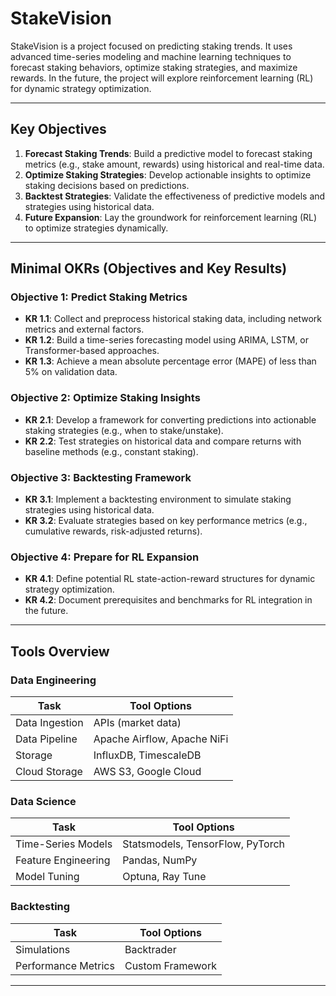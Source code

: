 # StakeVision

StakeVision is a project focused on predicting staking trends. It uses advanced time-series modeling and machine learning techniques to forecast staking behaviors, optimize staking strategies, and maximize rewards. In the future, the project will explore reinforcement learning (RL) for dynamic strategy optimization.

---

## **Key Objectives**
1. **Forecast Staking Trends**: Build a predictive model to forecast staking metrics (e.g., stake amount, rewards) using historical and real-time data.
2. **Optimize Staking Strategies**: Develop actionable insights to optimize staking decisions based on predictions.
3. **Backtest Strategies**: Validate the effectiveness of predictive models and strategies using historical data.
4. **Future Expansion**: Lay the groundwork for reinforcement learning (RL) to optimize strategies dynamically.

---

## **Minimal OKRs (Objectives and Key Results)**

### **Objective 1: Predict Staking Metrics**
- **KR 1.1**: Collect and preprocess historical staking data, including network metrics and external factors.
- **KR 1.2**: Build a time-series forecasting model using ARIMA, LSTM, or Transformer-based approaches.
- **KR 1.3**: Achieve a mean absolute percentage error (MAPE) of less than 5% on validation data.

### **Objective 2: Optimize Staking Insights**
- **KR 2.1**: Develop a framework for converting predictions into actionable staking strategies (e.g., when to stake/unstake).
- **KR 2.2**: Test strategies on historical data and compare returns with baseline methods (e.g., constant staking).

### **Objective 3: Backtesting Framework**
- **KR 3.1**: Implement a backtesting environment to simulate staking strategies using historical data.
- **KR 3.2**: Evaluate strategies based on key performance metrics (e.g., cumulative rewards, risk-adjusted returns).

### **Objective 4: Prepare for RL Expansion**
- **KR 4.1**: Define potential RL state-action-reward structures for dynamic strategy optimization.
- **KR 4.2**: Document prerequisites and benchmarks for RL integration in the future.

---

## **Tools Overview**

### **Data Engineering**
| Task                  | Tool Options              |
|-----------------------|---------------------------|
| Data Ingestion        | APIs (market data)   |
| Data Pipeline         | Apache Airflow, Apache NiFi   |
| Storage               | InfluxDB, TimescaleDB     |
| Cloud Storage         | AWS S3, Google Cloud      |

### **Data Science**
| Task                  | Tool Options                  |
|-----------------------|-------------------------------|
| Time-Series Models    | Statsmodels, TensorFlow, PyTorch |
| Feature Engineering   | Pandas, NumPy                |
| Model Tuning          | Optuna, Ray Tune             |

### **Backtesting**
| Task                  | Tool Options       |
|-----------------------|--------------------|
| Simulations           | Backtrader         |
| Performance Metrics   | Custom Framework   |

---
